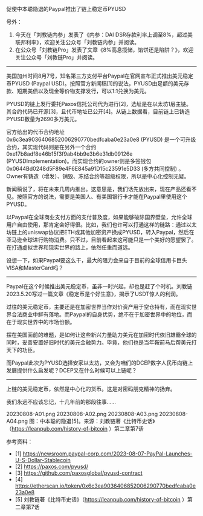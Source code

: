 
促使中本聪隐退的Paypal推出了链上稳定币PYUSD

号外：
1. 今天在「刘教链内参」发表了《内参：DAI DSR存款利率上调至8%，超过美联邦利率》，欢迎关注公众号「刘教链内参」并阅读。
2. 在公众号「刘教链Pro」发表了文章《8%高息揽储，馅饼还是陷阱？》，欢迎关注公众号「刘教链Pro」并阅读。

* * *

美国加州时间8月7号，知名第三方支付平台Paypal在官网宣布正式推出美元稳定币PYUSD (Paypal USD)。按照官方新闻稿[1]的说法，PYUSD由足额的美元存款、短期美债以及现金等价物支撑发行，可以1:1兑换为美元。

PYUSD的链上发行委托Paxos信托公司代为进行[2]，选址是在以太坊1层主链。其合约代码已开源[3]，且代币地址已公开[4]。从链上数据看，目前链上已铸造PYUSD数量为2690多万美元。

官方给出的代币合约地址 0x6c3ea9036406852006290770bedfcaba0e23a0e8 (PYUSD) 是一个可升级合约，其实现代码则是在另外一个合约 0xe17b8adf8e46b15f3f9ab4bb9e3b6e31db09126e (PYUSDImplementation)。而实现合约的owner则是多签钱包 0x0644Bd0248d5F89e4F6E845a91D15c23591e5D33 (多方共同控制) 。Owner有铸造（增发）、销毁、冻结合约等超级权限，所以是中心化控制无疑。

新闻稿说了，将在未来几周内推出。这意思是，我们话先放出来，现在产品还看不见。按照官方的说法，需要是美国人、有美国银行卡才能在Paypal里使用这个PYUSD。

以Paypal在全球商业支付方面的支付普及度，如果能够破除国界壁垒，允许全球用户自由使用，那肯定会好得很。比如，我们也许可以打通这样的链路：通过以太坊链上的uniswap协议把ETH或其他加密资产换成PYUSD，转入Paypal，然后在亚马逊全球进行购物消费。只不过，目前看起来这可能只是一个美好的愿望罢了。在打通虚拟世界和现实世界的路上，依然任重而道远。

设想一下，如果Paypal要这么干，最大的阻力会来自于目前的全球信用卡巨头VISA和MasterCard吗？

* * *

Paypal在这个时候推出美元稳定币，虽非一时兴起，却也是赶了个时机。刘教链2023.5.20写过一篇文章《稳定币是个好生意》，揭示了USDT惊人的利润。

过往的美元稳定币，主要还是在加密世界当作对价资产用于空仓持有，而在现实世界合法商业中鲜有落地。而Paypal的自身优势，绝不在于加密世界中的地位，而在于现实世界中的市场份额。

摆在美国面前的难题，是如何让这些新兴力量助力美元在加密时代依旧雄霸全球的同时，妥善安置好旧时代的美元金融势力。毕竟，他们也是当年鞍前马后帮美元打天下的功臣。

而Paypal此次为PYUSD选择安家以太坊，又会为咱们的DCEP数字人民币向链上发展提供什么启发呢？DCEP又在什么时候可以上链呢？

* * *

上链的美元稳定币，依然是中心化的货币。这是对密码朋克精神的扬弃。

我们永远不应该忘记，十几年前的那段往事……

20230808-A01.png
20230808-A02.png
20230808-A03.png
20230808-A04.png
图：中本聪的隐退[5]。来源：刘教链著《比特币史话》（https://leanpub.com/history-of-bitcoin ）第二章第7话


参考资料：
- [1] https://newsroom.paypal-corp.com/2023-08-07-PayPal-Launches-U-S-Dollar-Stablecoin
- [2] https://paxos.com/pyusd/
- [3] https://github.com/paxosglobal/pyusd-contract
- [4] https://etherscan.io/token/0x6c3ea9036406852006290770bedfcaba0e23a0e8
- [5] 刘教链著《比特币史话》（https://leanpub.com/history-of-bitcoin ）第二章第7话


